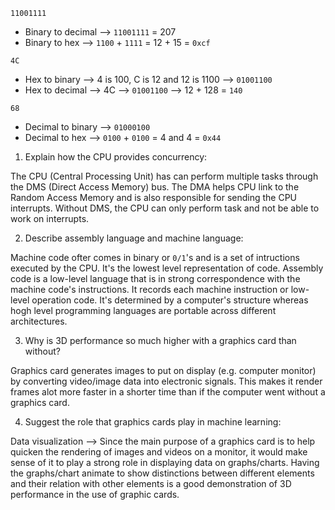 <!-- Answers to the Short Answer Essay Questions go here -->

`11001111`

* Binary to decimal --> `11001111` = 207
* Binary to hex --> `1100` + `1111` = 12 + 15 = `0xcf`

`4C`
* Hex to binary --> 4 is 100, C is 12 and 12 is ​​​​​1100​​​​​ --> `01001100`
* Hex to decimal --> 4C --> `01001100` --> 12 + 128 = `140`

`68`
* Decimal to binary --> `​​​​​01000100​​​​​`
* Decimal to hex --> `​​​​​0100` + `0100​​​​​` = 4 and 4 = `0x44`


1. Explain how the CPU provides concurrency:

The CPU (Central Processing Unit) has can perform multiple tasks through the DMS (Direct Access Memory) bus. The DMA helps CPU link to the Random Access Memory and is also responsible for sending the CPU interrupts. Without DMS, the CPU can only perform task and not be able to work on interrupts.


2. Describe assembly language and machine language:

Machine code ofter comes in binary or `0/1`'s and is a set of intructions executed by the CPU. It's the lowest level representation of code. Assembly code is a low-level language that is in strong correspondence with the machine code's instructions. It records each machine instruction or low-level operation code. It's determined by a computer's structure whereas hogh level programming languages are portable across different architectures.

3. Why is 3D performance so much higher with a graphics card than without?

Graphics card generates images to put on display (e.g. computer monitor) by converting video/image data into electronic signals. This makes it render frames alot more faster in a shorter time than if the computer went without a graphics card. 

4. Suggest the role that graphics cards play in machine learning:

Data visualization --> Since the main purpose of a graphics card is to help quicken the rendering of images and videos on a monitor, it would make sense of it to play a strong role in displaying data on graphs/charts. Having the graphs/chart animate to show distinctions between different elements and their relation with other elements is a good demonstration of 3D performance in the use of graphic cards.
